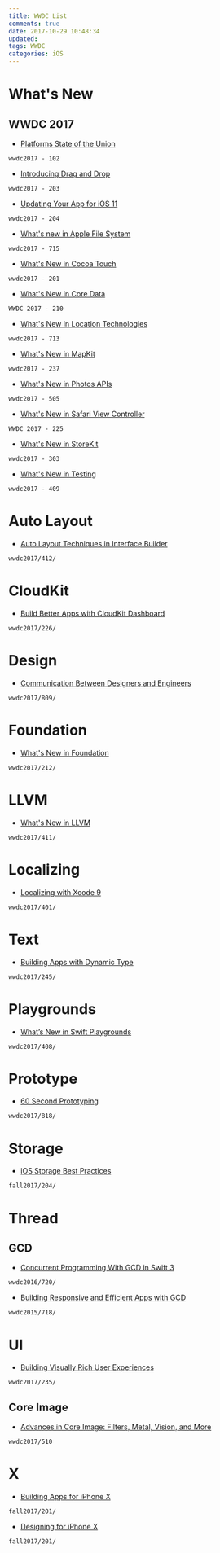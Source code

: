 ```yaml
---
title: WWDC List
comments: true
date: 2017-10-29 10:48:34
updated:
tags: WWDC
categories: iOS
---
```


# What's New
## WWDC 2017

* [Platforms State of the Union](https://developer.apple.com/videos/play/wwdc2017/102/)

 `wwdc2017 - 102`
 
 <!-- more --> 
 
* [Introducing Drag and Drop](https://developer.apple.com/videos/play/wwdc2017/203/)

 `wwdc2017 - 203`
 
* [Updating Your App for iOS 11](https://developer.apple.com/videos/play/wwdc2017/204/)

 `wwdc2017 - 204`

* [What's new in Apple File System](https://developer.apple.com/videos/play/wwdc2017/715/)

 `wwdc2017 - 715`
 
* [What's New in Cocoa Touch](https://developer.apple.com/videos/play/wwdc2017/201/)

 `wwdc2017 - 201`
 
* [What's New in Core Data](https://developer.apple.com/videos/play/wwdc2017/210/)
 
 `WWDC 2017 - 210`
 
* [What's New in Location Technologies](https://developer.apple.com/videos/play/wwdc2017/713/)

 `wwdc2017 - 713`
 
* [What's New in MapKit](https://developer.apple.com/videos/play/wwdc2017/237/)

 `wwdc2017 - 237`

* [What's New in Photos APIs](https://developer.apple.com/videos/play/wwdc2017/505/)

 `wwdc2017 - 505`

* [What's New in Safari View Controller](https://developer.apple.com/videos/play/wwdc2017/225/)

 `WWDC 2017 - 225`

* [What's New in StoreKit](https://developer.apple.com/videos/play/wwdc2017/303/)

 `wwdc2017 - 303`

* [What's New in Testing](https://developer.apple.com/videos/play/wwdc2017/409/)

 `wwdc2017 - 409`
 

# Auto Layout
* [Auto Layout Techniques in Interface Builder](https://developer.apple.com/videos/play/wwdc2017/412/)

 `wwdc2017/412/`

# CloudKit
* [Build Better Apps with CloudKit Dashboard](https://developer.apple.com/videos/play/wwdc2017/226/)

 `wwdc2017/226/`

# Design
* [Communication Between Designers and Engineers](https://developer.apple.com/videos/play/wwdc2017/809/)

 `wwdc2017/809/`

# Foundation
* [What's New in Foundation](https://developer.apple.com/videos/play/wwdc2017/212/)

 `wwdc2017/212/`
 
# LLVM
* [What's New in LLVM](https://developer.apple.com/videos/play/wwdc2017/411/)

 `wwdc2017/411/`

# Localizing
* [Localizing with Xcode 9](https://developer.apple.com/videos/play/wwdc2017/401/)

 `wwdc2017/401/`
 
# Text
* [Building Apps with Dynamic Type](https://developer.apple.com/videos/play/wwdc2017/245/)

 `wwdc2017/245/`

# Playgrounds
* [What’s New in Swift Playgrounds](https://developer.apple.com/videos/play/wwdc2017/408/)

 `wwdc2017/408/`
 
# Prototype
* [60 Second Prototyping](https://developer.apple.com/videos/play/wwdc2017/818/)

 `wwdc2017/818/`

# Storage
* [iOS Storage Best Practices](https://developer.apple.com/videos/play/fall2017/204/)

 `fall2017/204/`

# Thread
## GCD
* [Concurrent Programming With GCD in Swift 3](https://developer.apple.com/videos/play/wwdc2016/720/)

 `wwdc2016/720/`
 
* [Building Responsive and Efficient Apps with GCD](https://developer.apple.com/videos/play/wwdc2015/718/)

 `wwdc2015/718/`
 
# UI
* [Building Visually Rich User Experiences](https://developer.apple.com/videos/play/wwdc2017/235/) 

 `wwdc2017/235/`
 
## Core Image
* [Advances in Core Image: Filters, Metal, Vision, and More](https://developer.apple.com/videos/play/wwdc2017/510/)
 
 `wwdc2017/510`
 
# X
* [Building Apps for iPhone X](https://developer.apple.com/videos/play/fall2017/201/)

 `fall2017/201/`

* [Designing for iPhone X](https://developer.apple.com/videos/play/fall2017/801/)

 `fall2017/201/`
 

